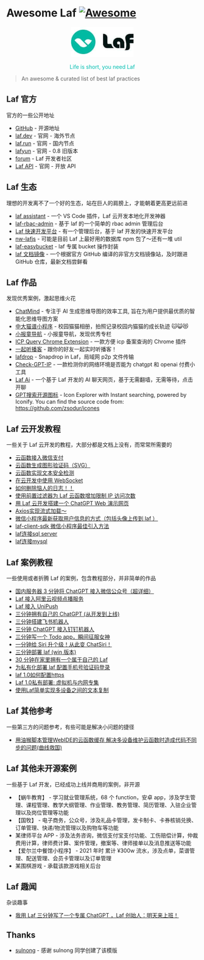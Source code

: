 # Awesome Laf [![Awesome](https://cdn.rawgit.com/sindresorhus/awesome/d7305f38d29fed78fa85652e3a63e154dd8e8829/media/badge.svg)](https://github.com/sindresorhus/awesome)

<p align="center">
  <img src="./assets/logo.jpg" alt="logo" width="164" height="80" />
</p>
<p align="center" style="color: #00beb1">
Life is short, you need Laf
</p>

> An awesome & curated list of best laf practices

## **Laf 官方**

官方的一些公开地址

- [GitHub](https://github.com/labring/laf) - 开源地址
- [laf.dev](https://laf.dev) - 官网 - 海外节点
- [laf.run](https://laf.run) - 官网 - 国内节点
- [lafyun](https://www.lafyun.com) - 官网 - 0.8 旧版本
- [forum](https://forum.laf.run) - Laf 开发者社区
- [Laf API](https://api.laf.run) - 官网 - 开放 API

## **Laf 生态**

理想的开发离不了一个好的生态，站在巨人的肩膀上，才能朝着更高更远前进

- [laf assistant](https://marketplace.visualstudio.com/items?itemName=NightWhite.laf-assistant) - 一个 VS Code 插件，Laf 云开发本地化开发神器
- [laf-rbac-admin](https://github.com/walle233/laf-rbac-admin) - 基于 laf 的一个简单的 rbac admin 管理后台
- [Laf 快速开发平台](https://github.com/zhuo-tech/nest) - 有一个管理后台，基于 laf 开发的快速开发平台
- [nw-lafjs](https://www.npmjs.com/package/nw-lafjs) - 可能是目前 Laf 上最好用的数据库 npm 包了～还有一堆 util
- [laf-easybucket](https://www.npmjs.com/package/laf-easybucket) - laf 专属 bucket 操作封装
- [laf 文档镜像](https://docs.v2laf.com) - 一个根据官方 GitHub 编译的非官方文档镜像站，及时跟进 GitHub 仓库，最新文档尝鲜看

## **Laf 作品**

发现优秀案例，激起思维火花

- [ChatMind](https://www.chatmind.tech) - 专注于 AI 生成思维导图的效率工具, 旨在为用户提供最优质的智能化思维导图方案
- [中大猫谱小程序](https://github.com/sysucats/zhongdamaopu) - 校园猫猫相册，拍照记录校园内猫猫的成长轨迹 🐱😺😻
- [小报童导航](https://forum.laf.run/d/46) - 小报童导航，发现优秀专栏
- [ICP Query Chrome Extension](https://github.com/yuedanlabs/icp-query-extension) - 一款方便 icp 备案查询的 Chrome 插件
- [一起听播客](https://github.com/yenche123/podcast-together) - 跟你的好友一起实时听播客！
- [lafdrop](https://github.com/moonrailgun/lafdrop) - Snapdrop in Laf，局域网 p2p 文件传输
- [Check-GPT-IP](https://kjglab-check-ip.site.laf.run) - 一款检测你的网络环境是否能为 chatgpt 和 openai 付费小工具
- [Laf Ai](https://lafai.io/) - 一个基于 Laf 开发的 AI 聊天网页，基于无需翻墙，无需等待，点击开聊
- [GPT搜索开源图标](https://icones.chatgptdddd.com) -  Icon Explorer with Instant searching, powered by Iconify. You can find the source code from: https://github.com/zsodur/icones

## **Laf 云开发教程**

一些关于 Laf 云开发的教程，大部分都是文档上没有，而常常所需要的

- [云函数接入微信支付](https://forum.laf.run/d/136)
- [云函数生成图形验证码（SVG）](https://forum.laf.run/d/133)
- [云函数实现文本安全检测](https://forum.laf.run/d/187)
- [在云开发中使用 WebSocket](https://forum.laf.run/d/127)
- [如何删除恼人的日志！！](https://forum.laf.run/d/73)
- [使用前置过滤器为 Laf 云函数增加限制 IP 访问次数](https://forum.laf.run/d/130)
- [用 Laf 云开发搭建一个 ChatGPT Web 演示网页](https://forum.laf.run/d/100)
- [Axios实现流式加载～](https://forum.laf.run/d/262)
- [微信小程序最新获取用户信息的方式（包括头像上传到 laf ）](https://forum.laf.run/d/367)
- [laf-client-sdk 微信小程序最佳引入方法](https://forum.laf.run/d/387)
- [laf连接sql server](https://forum.laf.run/d/411)
- [laf连接mysql](https://forum.laf.run/d/414)

## **Laf 案例教程**

一些使用或者折腾 Laf 的案例，包含教程部分，并非简单的作品

- [国内服务器 3 分钟将 ChatGPT 接入微信公众号（超详细）](https://forum.laf.run/d/364)
- [Laf 接入阿里云视频点播服务](https://forum.laf.run/d/346)
- [Laf 接入 UniPush](https://forum.laf.run/d/349)
- [三分钟拥有自己的 ChatGPT (从开发到上线)](https://3min.cloud/pages/quickStart/chatGPT/)
- [三分钟搭建飞书机器人](https://forum.laf.run/d/88)
- [三分钟 ChatGPT 接入钉钉机器人](https://juejin.cn/post/7211061398680305725)
- [三分钟写一个 Todo app，瞬间征服女神](https://forum.laf.run/d/151)
- [一分钟给 Siri 升个级！从此变 ChatSiri！](https://forum.laf.run/d/79)
- [三分钟部署 laf (win 版本)](https://3min.cloud/pages/quickStart/deployLaf/)
- [30 分钟在家里拥有一个属于自己的 Laf](https://forum.laf.run/d/124)
- [为私有化部署 laf 配置手机号验证码登录](https://forum.laf.run/d/160)
- [laf 1.0如何配置https](https://forum.laf.run/d/308)
- [Laf 1.0私有部署: 虚拟机与内网专集](https://forum.laf.run/d/328)
- [使用Laf简单实现多设备之间的文本复制](https://forum.laf.run/d/426)

## **Laf 其他参考**

一些第三方的问题参考，有些可能是解决小问题的捷径

- [用油猴脚本管理WebIDE的云函数缓存 解决多设备维护云函数时造成代码不同步的问题(曲线救国)](https://forum.laf.run/d/453)

## **Laf 其他未开源案例**

一些基于 Laf 开发，已经成功上线并商用的案例，非开源

- 【蜗牛教育】 - 学习就业管理系统，68 个 function，安卓 app，涉及学生管理、课程管理、教学大纲管理、作业管理、教务管理、简历管理、入驻企业管理以及岗位管理等功能
- 【国牧】 - 电子商务，公众号，涉及礼品卡管理，发卡制卡、卡券核销兑换、订单管理、快递/物流管理以及购物车等功能
- 某律师平台 APP - 涉及法务咨询，微信支付宝支付功能、工伤赔偿计算，仲裁费用计算，律师费计算、案件管理，撤案等、律师接单以及消息推送等功能
- 【爱尔兰中餐馆小程序】 - 2021 年时 累计 ¥300w 流水，涉及点单，菜谱管理、配送管理、会员卡管理以及订单管理
- 某围棋游戏 - 承载该款游戏相关后台

## **Laf 趣闻**

杂谈趣事

- [我用 Laf 三分钟写了一个专属 ChatGPT ，Laf 创始人：明天来上班！](https://3min.cloud/pages/quickStart/offer/)

## Thanks

- [sulnong](https://github.com/sulnong/awesome-laf) - 感谢 sulnong 同学创建了该模版
